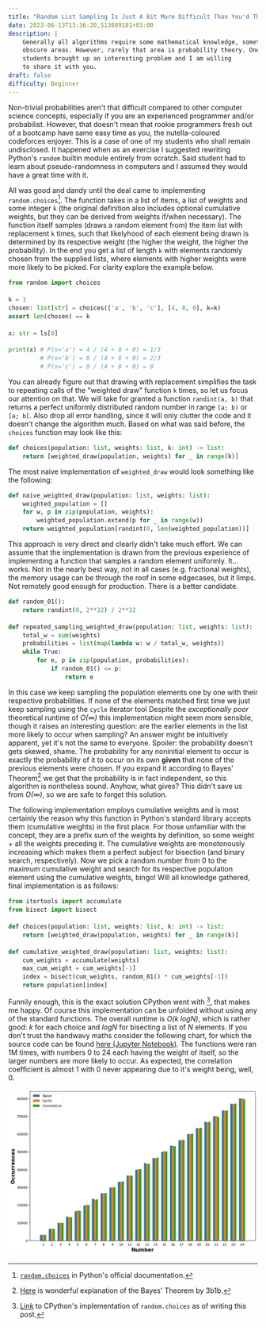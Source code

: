 ```yaml
---
title: "Random List Sampling Is Just A Bit More Difficult Than You'd Think"
date: 2023-06-13T13:36:20,513889181+03:00
description: |
    Generally all algorithms require some mathematical knowledge, sometimes in
    obscure areas. However, rarely that area is probability theory. One of my 
    students brought up an interesting problem and I am willing
    to share it with you.
draft: false
difficulty: Beginner
---
```


Non-trivial probabilities aren't that difficult compared to other computer science concepts, especially if you are an experienced programmer and/or probabilist. However, that doesn't mean that rookie programmers fresh out of a bootcamp have same easy time as you, the nutella-coloured codeforces enjoyer. This is a case of one of my students who shall remain undisclosed. It happened when as an exercise I suggested rewriting Python's `random` builtin module entirely from scratch. Said student had to learn about pseudo-randomness in computers and I assumed they would have a great time with it.

All was good and dandy until the deal came to implementing `random.choices`[^python-std-choices]. The function takes in a list of items, a list of weights and some integer `k` (the original definition also includes optional cumulative weights, but they can be derived from weights if/when necessary). The function itself samples (draws a random element from) the item list with replacement `k` times, such that likelyhood of each element being drawn is determined by its respective weight (the higher the weight, the higher the probability). In the end you get a list of length `k` with elements randomly chosen from the supplied lists, where elements with higher weights were more likely to be picked. For clarity explore the example below.

```py
from random import choices

k = 1
chosen: list[str] = choices(['a', 'b', 'c'], [4, 8, 0], k=k)
assert len(chosen) == k

x: str = ls[0]

print(x) # P(x='a') = 4 / (4 + 8 + 0) = 1/3
         # P(x='b') = 8 / (4 + 8 + 0) = 2/3
         # P(x='c') = 0 / (4 + 8 + 0) = 0
```


You can already figure out that drawing with replacement simplifies the task to repeating calls of the "weighted draw" function `k` times, so let us focus our attention on that. We will take for granted a function `randint(a, b)` that returns a perfect uniformly distributed random number in range `[a; b)` or `[a; b[`. Also drop all error handling, since it will only clutter the code and it doesn't change the algorithm much. Based on what was said before, the `choices` function may look like this:

```py
def choices(population: list, weights: list, k: int) -> list:
    return [weighted_draw(population, weights) for _ in range(k)]
```

The most naive implementation of `weighted_draw` would look something like the following:

```py
def naive_weighted_draw(population: list, weights: list):
    weighted_population = []
    for w, p in zip(population, weights):
        weighted_population.extend(p for _ in range(w))
    return weighted_population[randint(0, len(weighted_population))]
```

This approach is very direct and clearly didn't take much effort. We can assume that the implementation is drawn from the previous experience of implementing a function that samples a random element uniformly. It... works. Not in the nearly best way, not in all cases (e.g. fractional weights), the memory usage can be through the roof in some edgecases, but it limps. Not remotely good enough for production. There is a better candidate.

```py
def random_01():
    return randint(0, 2**32) / 2**32

def repeated_sampling_weighted_draw(population: list, weights: list):
    total_w = sum(weights)
    probabilities = list(map(lambda w: w / total_w, weights))
    while True:
        for e, p in zip(population, probabilities):
            if random_01() <= p:
                return e
```

In this case we keep sampling the population elements one by one with their respective probabilities. If none of the elements matched first time we just keep sampling using the `cycle` iterator tool Despite the *exceptionally poor* theoretical runtime of *O(∞)* this implementation might seem more sensible, though it raises an interesting question: are the earlier elements in the list more likely to occur when sampling? An answer might be intuitively apparent, yet it's not the same to everyone. Spoiler: the probability doesn't gets skewed, shame. The probability for any noninitial element to occur is exactly the probability of it to occur on its own **given** that none of the previous elements were chosen. If you expand it according to Bayes' Theorem[^3b1b-bayes] we get that the probability is in fact independent, so this algorithm is nontheless sound. Anyhow, what gives? This didn't save us from *O(∞)*, so we are safe to forget this solution.

The following implementation employs cumulative weights and is most certainly the reason why this function in Python's standard library accepts them (cumulative weights) in the first place. For those unfamiliar with the concept, they are a prefix sum of the weights by definition, so some weight + all the weights preceding it. The cumulative weights are monotonously increasing which makes them a perfect subject for bisection (and binary search, respectively). Now we pick a random number from 0 to the maximum cumulative weight and search for its respective population element using the cumulative weights, bingo! Will all knowledge gathered, final implementation is as follows:

```py
from itertools import accumulate
from bisect import bisect

def choices(population: list, weights: list, k: int) -> list:
    return [weighted_draw(population, weights) for _ in range(k)]

def cumulative_weighted_draw(population: list, weights: list):
    cum_weights = accumulate(weights)
    max_cum_weight = cum_weights[-1]
    index = bisect(cum_weights, random_01() * cum_weights[-1])
    return population[index]
```

Funnily enough, this is the exact solution CPython went with [^cpython-impl], that makes me happy. Of course this implementation can be unfolded without using any of the standard functions. The overall runtime is *O(k logN)*, which is rather good: *k* for each choice and *logN* for bisecting a list of *N* elements. If you don't trust the handwavy maths consider the following chart, for which the source code can be found [here (Jupyter Notebook)](./simulate.ipynb). The functions were ran 1M times, with numbers 0 to 24 each having the weight of itself, so the larger numbers are more likely to occur. As expected, the correlation coefficient is almost 1 with 0 never appearing due to it's weight being, well, 0.

![The chart generated by Matplotlib showing almost statistically-significant correlation of all the implementations](./final_chart.png)

[^3b1b-bayes]: [Here](https://www.youtube.com/watch?v=HZGCoVF3YvM) is wonderful explanation of the Bayes' Theorem by 3b1b.
[^python-std-choices]: [`random.choices`](https://docs.python.org/3/library/random.html#random.choices) in Python's official documentation.
[^cpython-impl]: [Link](https://github.com/python/cpython/blob/46957091433bfa097d7ea19b177bf42a52412f2d/Lib/random.py#L454-L489) to CPython's implementation of `random.choices` as of writing this post.